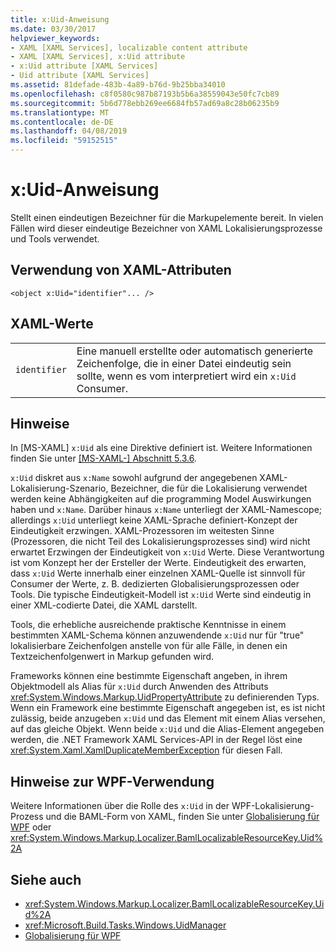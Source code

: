 ```yaml
---
title: x:Uid-Anweisung
ms.date: 03/30/2017
helpviewer_keywords:
- XAML [XAML Services], localizable content attribute
- XAML [XAML Services], x:Uid attribute
- x:Uid attribute [XAML Services]
- Uid attribute [XAML Services]
ms.assetid: 81defade-483b-4a89-b76d-9b25bba34010
ms.openlocfilehash: c8f0580c987b87193b5b6a38559043e50fc7cb89
ms.sourcegitcommit: 5b6d778ebb269ee6684fb57ad69a8c28b06235b9
ms.translationtype: MT
ms.contentlocale: de-DE
ms.lasthandoff: 04/08/2019
ms.locfileid: "59152515"
---
```

# <a name="xuid-directive"></a>x:Uid-Anweisung
Stellt einen eindeutigen Bezeichner für die Markupelemente bereit. In vielen Fällen wird dieser eindeutige Bezeichner von XAML Lokalisierungsprozesse und Tools verwendet.  
  
## <a name="xaml-attribute-usage"></a>Verwendung von XAML-Attributen  
  
```xaml  
<object x:Uid="identifier"... />  
```  
  
## <a name="xaml-values"></a>XAML-Werte  
  
|||  
|-|-|  
|`identifier`|Eine manuell erstellte oder automatisch generierte Zeichenfolge, die in einer Datei eindeutig sein sollte, wenn es vom interpretiert wird ein `x:Uid` Consumer.|  
  
## <a name="remarks"></a>Hinweise  
 In [MS-XAML] `x:Uid` als eine Direktive definiert ist. Weitere Informationen finden Sie unter [ \[MS-XAML-\] Abschnitt 5.3.6](https://go.microsoft.com/fwlink/?LinkId=114525).  
  
 `x:Uid` diskret aus `x:Name` sowohl aufgrund der angegebenen XAML-Lokalisierung-Szenario, Bezeichner, die für die Lokalisierung verwendet werden keine Abhängigkeiten auf die programming Model Auswirkungen haben und `x:Name`. Darüber hinaus `x:Name` unterliegt der XAML-Namescope; allerdings `x:Uid` unterliegt keine XAML-Sprache definiert-Konzept der Eindeutigkeit erzwingen. XAML-Prozessoren im weitesten Sinne (Prozessoren, die nicht Teil des Lokalisierungsprozesses sind) wird nicht erwartet Erzwingen der Eindeutigkeit von `x:Uid` Werte. Diese Verantwortung ist vom Konzept her der Ersteller der Werte. Eindeutigkeit des erwarten, dass `x:Uid` Werte innerhalb einer einzelnen XAML-Quelle ist sinnvoll für Consumer der Werte, z. B. dedizierten Globalisierungsprozessen oder Tools. Die typische Eindeutigkeit-Modell ist `x:Uid` Werte sind eindeutig in einer XML-codierte Datei, die XAML darstellt.  
  
 Tools, die erhebliche ausreichende praktische Kenntnisse in einem bestimmten XAML-Schema können anzuwendende `x:Uid` nur für "true" lokalisierbare Zeichenfolgen anstelle von für alle Fälle, in denen ein Textzeichenfolgenwert in Markup gefunden wird.  
  
 Frameworks können eine bestimmte Eigenschaft angeben, in ihrem Objektmodell als Alias für `x:Uid` durch Anwenden des Attributs <xref:System.Windows.Markup.UidPropertyAttribute> zu definierenden Typs. Wenn ein Framework eine bestimmte Eigenschaft angegeben ist, es ist nicht zulässig, beide anzugeben `x:Uid` und das Element mit einem Alias versehen, auf das gleiche Objekt. Wenn beide `x:Uid` und die Alias-Element angegeben werden, die .NET Framework XAML Services-API in der Regel löst eine <xref:System.Xaml.XamlDuplicateMemberException> für diesen Fall.  
  
## <a name="wpf-usage-notes"></a>Hinweise zur WPF-Verwendung  
 Weitere Informationen über die Rolle des `x:Uid` in der WPF-Lokalisierung-Prozess und die BAML-Form von XAML, finden Sie unter [Globalisierung für WPF](../wpf/advanced/globalization-for-wpf.md) oder <xref:System.Windows.Markup.Localizer.BamlLocalizableResourceKey.Uid%2A>  
  
## <a name="see-also"></a>Siehe auch

- <xref:System.Windows.Markup.Localizer.BamlLocalizableResourceKey.Uid%2A>
- <xref:Microsoft.Build.Tasks.Windows.UidManager>
- [Globalisierung für WPF](../wpf/advanced/globalization-for-wpf.md)
